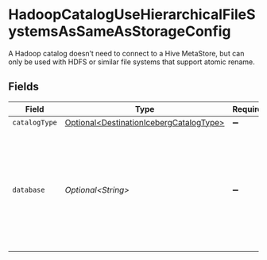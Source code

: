 # HadoopCatalogUseHierarchicalFileSystemsAsSameAsStorageConfig

A Hadoop catalog doesn’t need to connect to a Hive MetaStore, but can only be used with HDFS or similar file systems that support atomic rename.


## Fields

| Field                                                                                                                               | Type                                                                                                                                | Required                                                                                                                            | Description                                                                                                                         | Example                                                                                                                             |
| ----------------------------------------------------------------------------------------------------------------------------------- | ----------------------------------------------------------------------------------------------------------------------------------- | ----------------------------------------------------------------------------------------------------------------------------------- | ----------------------------------------------------------------------------------------------------------------------------------- | ----------------------------------------------------------------------------------------------------------------------------------- |
| `catalogType`                                                                                                                       | [Optional\<DestinationIcebergCatalogType>](../../models/shared/DestinationIcebergCatalogType.md)                                    | :heavy_minus_sign:                                                                                                                  | N/A                                                                                                                                 |                                                                                                                                     |
| `database`                                                                                                                          | *Optional\<String>*                                                                                                                 | :heavy_minus_sign:                                                                                                                  | The default database tables are written to if the source does not specify a namespace. The usual value for this field is "default". | default                                                                                                                             |